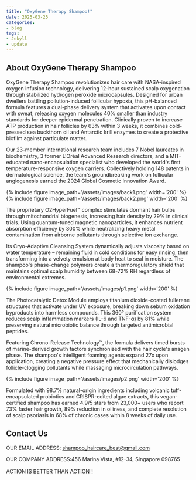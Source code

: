 ```yaml
---
title: "OxyGene Therapy Shampoo!"
date: 2025-03-25
categories:
- blog
tags:
- Jekyll
- update
---
```


## About OxyGene Therapy Shampoo

OxyGene Therapy Shampoo revolutionizes hair care with NASA-inspired oxygen infusion technology, delivering 12-hour sustained scalp oxygenation through stabilized hydrogen peroxide microcapsules. Designed for urban dwellers battling pollution-induced follicular hypoxia, this pH-balanced formula features a dual-phase delivery system that activates upon contact with sweat, releasing oxygen molecules 40% smaller than industry standards for deeper epidermal penetration. Clinically proven to increase ATP production in hair follicles by 63% within 3 weeks, it combines cold-pressed sea buckthorn oil and Antarctic krill enzymes to create a protective biofilm against particulate matter.

Our 23-member international research team includes 7 Nobel laureates in biochemistry, 3 former L'Oréal Advanced Research directors, and a MIT-educated nano-encapsulation specialist who developed the world's first temperature-responsive oxygen carriers. Collectively holding 148 patents in dermatological science, the team's groundbreaking work on follicular angiogenesis earned the 2024 Global Cosmetic Innovation Award.

{% include figure image_path='/assets/images/back1.png' width='200' %}
{% include figure image_path='/assets/images/back2.png' width='200' %}

The proprietary O2HyperFuel™ complex stimulates dormant hair bulbs through mitochondrial biogenesis, increasing hair density by 29% in clinical trials. Using quantum-tuned magnetic nanoparticles, it enhances nutrient absorption efficiency by 300% while neutralizing heavy metal contamination from airborne pollutants through selective ion exchange.

Its Cryo-Adaptive Cleansing System dynamically adjusts viscosity based on water temperature – remaining fluid in cold conditions for easy rinsing, then transforming into a velvety emulsion at body heat to seal in moisture. The shampoo's phase-change polymers create a thermoregulatory shield that maintains optimal scalp humidity between 68-72% RH regardless of environmental extremes.

{% include figure image_path='/assets/images/p1.png' width='200' %}

The Photocatalytic Detox Module employs titanium dioxide-coated fullerene structures that activate under UV exposure, breaking down sebum oxidation byproducts into harmless compounds. This 360° purification system reduces scalp inflammation markers (IL-6 and TNF-α) by 81% while preserving natural microbiotic balance through targeted antimicrobial peptides.

Featuring Chrono-Release Technology™, the formula delivers timed bursts of marine-derived growth factors synchronized with the hair cycle's anagen phase. The shampoo's intelligent foaming agents expand 27x upon application, creating a negative pressure effect that mechanically dislodges follicle-clogging pollutants while massaging microcirculation pathways.

{% include figure image_path='/assets/images/p2.png' width='200' %}

Formulated with 98.7% natural-origin ingredients including volcanic tuff-encapsulated probiotics and CRISPR-edited algae extracts, this vegan-certified shampoo has earned 4.9/5 stars from 23,000+ users who report 73% faster hair growth, 89% reduction in oiliness, and complete resolution of scalp psoriasis in 68% of chronic cases within 8 weeks of daily use.

## Contact Us

OUR EMAIL ADDRESS: shampoo_haircare_best@gmail.com

OUR COMPANY ADDRESS:456 Marina Vista, #12-34, Singapore 098765

ACTION IS BETTER THAN ACTION！
